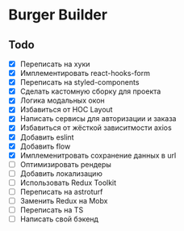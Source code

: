 # Burger Builder

## Todo

- [x] Переписать на хуки
- [x] Имплементировать react-hooks-form
- [x] Переписать на styled-components
- [x] Сделать кастомную сборку для проекта
- [x] Логика модальных окон
- [x] Избавиться от HOC Layout
- [x] Написать сервисы для авторизации и заказа
- [x] Избавиться от жёсткой зависитмости axios
- [x] Добавить eslint
- [x] Добавить flow
- [x] Имплеменитровать сохранение данных в url
- [ ] Оптимизировать рендеры
- [ ] Добавить локализацию
- [ ] Использовать Redux Toolkit
- [ ] Переписать на astroturf
- [ ] Заменить Redux на Mobx
- [ ] Переписать на TS
- [ ] Написать свой бэкенд
